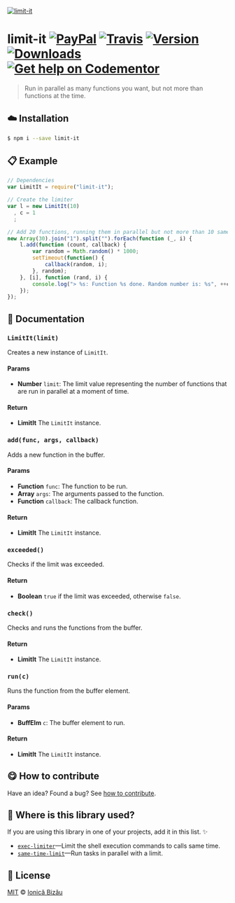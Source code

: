 
[![limit-it](http://i.imgur.com/4UoX6DL.png)](#)

# limit-it [![PayPal](https://img.shields.io/badge/%24-paypal-f39c12.svg)][paypal-donations] [![Travis](https://img.shields.io/travis/IonicaBizau/node-limit-it.svg)](https://travis-ci.org/IonicaBizau/node-limit-it/) [![Version](https://img.shields.io/npm/v/limit-it.svg)](https://www.npmjs.com/package/limit-it) [![Downloads](https://img.shields.io/npm/dt/limit-it.svg)](https://www.npmjs.com/package/limit-it) [![Get help on Codementor](https://cdn.codementor.io/badges/get_help_github.svg)](https://www.codementor.io/johnnyb?utm_source=github&utm_medium=button&utm_term=johnnyb&utm_campaign=github)

> Run in parallel as many functions you want, but not more than <x> functions at the time.

## :cloud: Installation

```sh
$ npm i --save limit-it
```


## :clipboard: Example



```js
// Dependencies
var LimitIt = require("limit-it");

// Create the limiter
var l = new LimitIt(10)
  , c = 1
  ;

// Add 20 functions, running them in parallel but not more than 10 same time
new Array(30).join("1").split("").forEach(function (_, i) {
    l.add(function (count, callback) {
        var random = Math.random() * 1000;
        setTimeout(function() {
            callback(random, i);
        }, random);
    }, [i], function (rand, i) {
        console.log("> %s: Function %s done. Random number is: %s", ++c, i, rand);
    });
});
```

## :memo: Documentation


### `LimitIt(limit)`
Creates a new instance of `LimitIt`.

#### Params
- **Number** `limit`: The limit value representing the number of functions that are run in parallel at a moment of time.

#### Return
- **LimitIt** The `LimitIt` instance.

### `add(func, args, callback)`
Adds a new function in the buffer.

#### Params
- **Function** `func`: The function to be run.
- **Array** `args`: The arguments passed to the function.
- **Function** `callback`: The callback function.

#### Return
- **LimitIt** The `LimitIt` instance.

### `exceeded()`
Checks if the limit was exceeded.

#### Return
- **Boolean** `true` if the limit was exceeded, otherwise `false`.

### `check()`
Checks and runs the functions from the buffer.

#### Return
- **LimitIt** The `LimitIt` instance.

### `run(c)`
Runs the function from the buffer element.

#### Params
- **BuffElm** `c`: The buffer element to run.

#### Return
- **LimitIt** The `LimitIt` instance.



## :yum: How to contribute
Have an idea? Found a bug? See [how to contribute][contributing].

## :dizzy: Where is this library used?
If you are using this library in one of your projects, add it in this list. :sparkles:


 - [`exec-limiter`](https://github.com/IonicaBizau/node-exec-limiter)—Limit the shell execution commands to <x> calls same time.
 - [`same-time-limit`](https://github.com/IonicaBizau/same-time-limit#readme)—Run tasks in parallel with a limit.

## :scroll: License

[MIT][license] © [Ionică Bizău][website]

[paypal-donations]: https://www.paypal.com/cgi-bin/webscr?cmd=_s-xclick&hosted_button_id=RVXDDLKKLQRJW
[donate-now]: http://i.imgur.com/6cMbHOC.png

[license]: http://showalicense.com/?fullname=Ionic%C4%83%20Biz%C4%83u%20%3Cbizauionica%40gmail.com%3E%20(http%3A%2F%2Fionicabizau.net)&year=2015#license-mit
[website]: http://ionicabizau.net
[contributing]: /CONTRIBUTING.md
[docs]: /DOCUMENTATION.md
